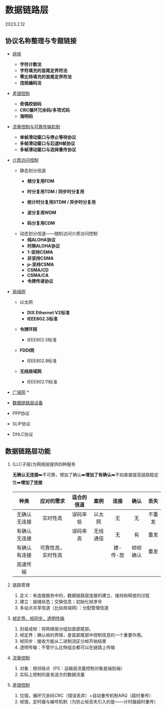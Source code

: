 # 数据链路层

2023.2.12

## 协议名称整理与专题链接

* [组帧](./组帧.md)
  * **字符计数法**
  * **字符填充的首尾定界符法**
  * **零比特填充的首尾定界符法**
  * **违规编码法**
* [差错控制](./差错控制.md)
  * **奇偶校验码**
  * **CRC循环冗余码/多项式码**
  * **海明码**
* [流量控制与可靠传输机制](./流量控制.md)
  * **单帧滑动窗口与停止等待协议**
  * **多帧滑动窗口与后退N帧协议**
  * **多帧滑动窗口与选择重传协议**
* [介质访问控制](./介质访问控制.md)
  * 静态划分信道
    * **频分复用FDM**
    * **时分复用TDM / 同步时分复用**
    * **统计时分复用STDM / 异步时分复用**

    * **波分复用WDM**

    * **码分复用CDM**
  * 动态划分信道——随机访问介质访问控制
    * **纯ALOHA协议**
    * **时隙ALOHA协议**
    * **1-坚持CSMA**
    * **非坚持CSMA**
    * **p-坚持CSMA**
    * **CSMA/CD**
    * **CSMA/CA**
    * **令牌传递协议**
* [局域网](./局域网.md)
  * 以太网
    * **DIX Ethernet V2标准**
    * **IEEE802.3标准**

  * **令牌环网**
    * IEEE802.5标准

  * **FDDI网**
    * IEEE802.8标准

  * **无线局域网**
    * IEEE802.11标准

* [广域网](./广域网.md)
  * 

* [数据链路层设备](./数据链路层设备.md)
* PPP协议
* SLIP协议
* DHLC协议

## 数据链路层功能

1. (LLC子层)为网络层提供四种服务

   **无确认无连接**➡️不可靠，增加了确认➡️**增加了有确认**➡️不如直接提高链路稳定性➡️**增加了连接**

   |     种类     |     应对的需求     | 适合的信道 |   案例   |   连接   |   确认   |  丢失  |
   | :----------: | :----------------: | :--------: | :------: | :------: | :------: | :----: |
   | 无确认无连接 |      实时性高      |  误码率低  |  以太网  |    无    |    无    | 不重发 |
   | 有确认无连接 |                    |  误码率高  | 无线通信 |    无    |    有    |  重发  |
   | 有确认有连接 | 可靠性高，实时性高 |            |          | 建-传-放 | 帧帧确认 |  重发  |
   |   高速传输   |                    |            |          |          |          |        |

2. 链路管理

   1. 定义：有连接服务中的，数据链路层连接的建立、维持和释放的过程
   2. 建立：就绪状态；交换信息；初始化帧序号
   3. 多站点共享信道（比如局域网）：分配管理信道

3. [帧定界、帧同步、透明传输](./组帧.md)

   1. 封装成帧：将网络层分组加首部尾部。
   2. 帧定界：确认帧的界限，是首部尾部中控制信息的一个重要作用。
   3. 帧同步：接收方能从二进制流区分帧开始结束
   4. 透明传输：不管什么比特组合都可以在链路上传输

4. [流量控制](./流量控制.html)

   1. 对象：相邻结点（PS：运输层流量控制对象是端到端）
   2. 实际上控制的是发送方的数据流量
   
5. [差错控制](./差错控制.md)

   1. 位错，循环冗余码CRC（错误丢弃）+自动重传机制ARQ（超时重传）
   2. 帧错，定时器与编号机制（为防止帧丢失引入的是——计时器超时重传）
